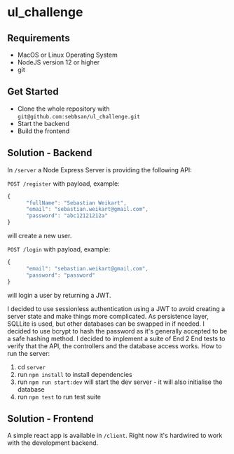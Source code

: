 # ul_challenge

## Requirements

- MacOS or Linux Operating System
- NodeJS version 12 or higher
- git

## Get Started

- Clone the whole repository with `git@github.com:sebbsan/ul_challenge.git`
- Start the backend
- Build the frontend

## Solution - Backend

In `/server` a Node Express Server is providing the following API:

`POST /register` with payload, example:

```js
{
      "fullName": "Sebastian Weikart",
      "email": "sebastian.weikart@gmail.com",
      "password": "abc12121212a"
}
```

will create a new user.

`POST /login` with payload, example:

```js
{
      "email": "sebastian.weikart@gmail.com",
      "password": "password"
}
```

will login a user by returning a JWT.

I decided to use sessionless authentication using a JWT to avoid creating a server state and make things more complicated.
As persistence layer, SQLLite is used, but other databases can be swapped in if needed.
I decided to use bcrypt to hash the password as it's generally accepted to be a safe hashing method.
I decided to implement a suite of End 2 End tests to verify that the API, the controllers and the database access works.
How to run the server:

1. cd `server`
1. run `npm install` to install dependencies
1. run `npm run start:dev` will start the dev server - it will also initialise the database
1. run `npm test` to run test suite

## Solution - Frontend

A simple react app is available in `/client`. Right now it's hardwired to work with the development backend.
